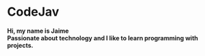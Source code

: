 # CodeJav
<strong>Hi, my name is Jaime</strong> <br/>
<strong>Passionate about technology and I like to learn programming with projects.</strong>
